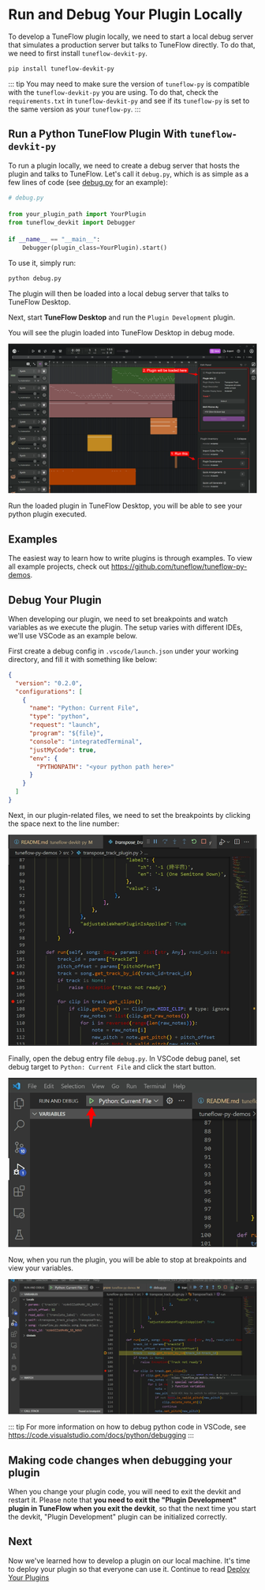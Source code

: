 # Run and Debug Your Plugin Locally

To develop a TuneFlow plugin locally, we need to start a local debug server that simulates a production server but talks to TuneFlow directly. To do that, we need to first install `tuneflow-devkit-py`.

```bash
pip install tuneflow-devkit-py
```

<!-- prettier-ignore-start -->
::: tip
You may need to make sure the version of `tuneflow-py` is compatible with the `tuneflow-devkit-py` you are using. To do that, check the `requirements.txt` in `tuneflow-devkit-py` and see if its `tuneflow-py` is set to the same version as your `tuneflow-py`.
:::
<!-- prettier-ignore-end -->

## Run a Python TuneFlow Plugin With `tuneflow-devkit-py`

To run a plugin locally, we need to create a debug server that hosts the plugin and talks to TuneFlow. Let's call it `debug.py`, which is as simple as a few lines of code (see [debug.py](https://github.com/tuneflow/tuneflow-py-demos/blob/main/src/debug.py) for an example):

```python
# debug.py

from your_plugin_path import YourPlugin
from tuneflow_devkit import Debugger

if __name__ == "__main__":
    Debugger(plugin_class=YourPlugin).start()
```

To use it, simply run:

```bash
python debug.py
```

The plugin will then be loaded into a local debug server that talks to TuneFlow Desktop.

Next, start **TuneFlow Desktop** and run the `Plugin Development` plugin.

You will see the plugin loaded into TuneFlow Desktop in debug mode.

![How to run the plugin in TuneFlow Desktop](./images/develop/devkit/run_plugin_exp.png)

Run the loaded plugin in TuneFlow Desktop, you will be able to see your python plugin executed.

## Examples

The easiest way to learn how to write plugins is through examples. To view all example projects, check out https://github.com/tuneflow/tuneflow-py-demos.

## Debug Your Plugin

When developing our plugin, we need to set breakpoints and watch variables as we execute the plugin. The setup varies with different IDEs, we'll use VSCode as an example below.

First create a debug config in `.vscode/launch.json` under your working directory, and fill it with something like below:

```json
{
  "version": "0.2.0",
  "configurations": [
    {
      "name": "Python: Current File",
      "type": "python",
      "request": "launch",
      "program": "${file}",
      "console": "integratedTerminal",
      "justMyCode": true,
      "env": {
        "PYTHONPATH": "<your python path here>"
      }
    }
  ]
}
```

Next, in our plugin-related files, we need to set the breakpoints by clicking the space next to the line number:

![Set breakpoints](./images/develop/devkit/set_breakpoints.jpg)

Finally, open the debug entry file `debug.py`. In VSCode debug panel, set debug target to `Python: Current File` and click the start button.

![Start debugging](./images/develop/devkit/start_debug.jpg)

Now, when you run the plugin, you will be able to stop at breakpoints and view your variables.

![View debug information](./images/develop/devkit/stop_at_breakpoint.jpg)

<!-- prettier-ignore-start -->
::: tip
For more information on how to debug python code in VSCode, see https://code.visualstudio.com/docs/python/debugging
:::
<!-- prettier-ignore-end -->

## Making code changes when debugging your plugin

When you change your plugin code, you will need to exit the devkit and restart it. Please note that **you need to exit the "Plugin Development" plugin in TuneFlow when you exit the devkit**, so that the next time you start the devkit, "Plugin Development" plugin can be initialized correctly.

## Next

Now we've learned how to develop a plugin on our local machine. It's time to deploy your plugin so that everyone can use it. Continue to read [Deploy Your Plugins](./deploy-plugin-python.md)
